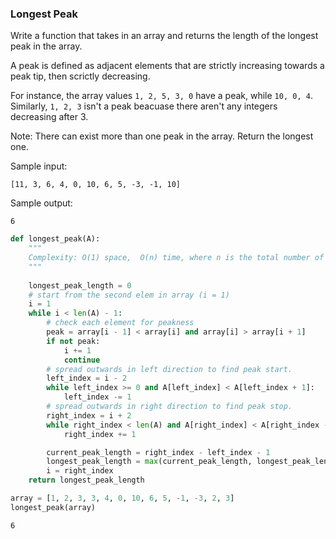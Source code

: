 ### Longest Peak
Write a function that takes in an array and returns the length of the longest peak in the array.

A peak is defined as adjacent elements that are strictly increasing towards a peak tip, then scrictly decreasing.

For instance, the array values `1, 2, 5, 3, 0` have a peak, while `10, 0, 4`. Similarly, `1, 2, 3` isn't a peak beacuase there aren't any integers decreasing after 3.

Note: There can exist more than one peak in the array. Return the longest one.

Sample input:
```
[11, 3, 6, 4, 0, 10, 6, 5, -3, -1, 10]
```

Sample output:
```
6
```


```python
def longest_peak(A):
    """
    Complexity: O(1) space,  O(n) time, where n is the total number of elements in the array A.
    """
    
    longest_peak_length = 0
    # start from the second elem in array (i = 1)
    i = 1
    while i < len(A) - 1:
        # check each element for peakness
        peak = array[i - 1] < array[i] and array[i] > array[i + 1]
        if not peak:
            i += 1
            continue
        # spread outwards in left direction to find peak start.
        left_index = i - 2
        while left_index >= 0 and A[left_index] < A[left_index + 1]:
            left_index -= 1
        # spread outwards in right direction to find peak stop.
        right_index = i + 2
        while right_index < len(A) and A[right_index] < A[right_index - 1]:
            right_index += 1

        current_peak_length = right_index - left_index - 1
        longest_peak_length = max(current_peak_length, longest_peak_length)
        i = right_index
    return longest_peak_length
```


```python
array = [1, 2, 3, 3, 4, 0, 10, 6, 5, -1, -3, 2, 3]
longest_peak(array)
```




    6


